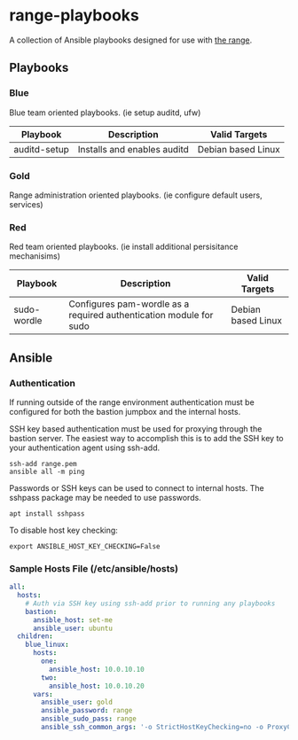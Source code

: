 # range-playbooks

A collection of Ansible playbooks designed for use with [the range](https://github.com/cofcsecurity/cyber-range).

## Playbooks

### Blue

Blue team oriented playbooks. (ie setup auditd, ufw)

| Playbook | Description | Valid Targets |
| -------- | ----------- | ------------- |
| auditd-setup | Installs and enables auditd | Debian based Linux |

### Gold

Range administration oriented playbooks. (ie configure default users, services)

### Red

Red team oriented playbooks. (ie install additional persisitance mechanisims)

| Playbook | Description | Valid Targets |
| -------- | ----------- | ------------- |
| sudo-wordle | Configures pam-wordle as a required authentication module for sudo | Debian based Linux |

## Ansible

### Authentication

If running outside of the range environment authentication must be configured for both the bastion jumpbox and the internal hosts.

SSH key based authentication must be used for proxying through the bastion server. 
The easiest way to accomplish this is to add the SSH key to your authentication agent using ssh-add.

```
ssh-add range.pem
ansible all -m ping
```

Passwords or SSH keys can be used to connect to internal hosts. The sshpass package may be needed to use passwords.

```
apt install sshpass
```

To disable host key checking:

```
export ANSIBLE_HOST_KEY_CHECKING=False
```

### Sample Hosts File (/etc/ansible/hosts)

```yaml
all:
  hosts:
    # Auth via SSH key using ssh-add prior to running any playbooks
    bastion:
      ansible_host: set-me
      ansible_user: ubuntu
  children:
    blue_linux:
      hosts:
        one:
          ansible_host: 10.0.10.10
        two:
          ansible_host: 10.0.10.20
      vars:
        ansible_user: gold
        ansible_password: range
        ansible_sudo_pass: range
        ansible_ssh_common_args: '-o StrictHostKeyChecking=no -o ProxyCommand="ssh -W %h:%p -q ubuntu@set-me"'
```

